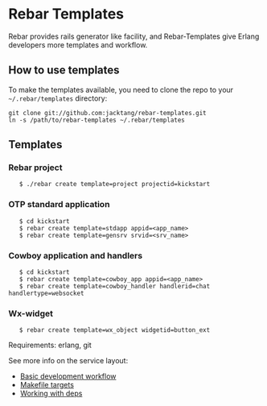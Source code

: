 # Rebar Templates #

Rebar provides rails generator like facility, and Rebar-Templates give Erlang developers more templates and workflow.

## How to use templates ##

To make the templates available, you need to clone the repo to your
`~/.rebar/templates` directory:

    git clone git://github.com:jacktang/rebar-templates.git
    ln -s /path/to/rebar-templates ~/.rebar/templates

## Templates

### Rebar project
```
   $ ./rebar create template=project projectid=kickstart
```

### OTP standard application
```
   $ cd kickstart
   $ rebar create template=stdapp appid=<app_name>
   $ rebar create template=gensrv srvid=<srv_name>
```

### Cowboy application and handlers
```
   $ cd kickstart
   $ rebar create template=cowboy_app appid=<app_name>
   $ rebar create template=cowboy_handler handlerid=chat handlertype=websocket
```

### Wx-widget
```
   $ rebar create template=wx_object widgetid=button_ext
```

Requirements: erlang, git


See more info on the service layout:
 * [Basic development workflow](service/DEV.md)
 * [Makefile targets](service/MAKE.md)
 * [Working with deps](service/DEPS.md)
